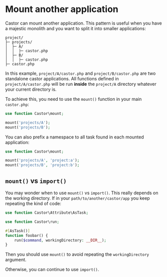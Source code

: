 # Mount another application

Castor can mount another application. This pattern is useful when you have a
majestic monolith and you want to split it into smaller applications:

```
project/
├─ projects/
│  ├─ A/
│  │  ├─ castor.php
│  ├─ B/
│  │  ├─ castor.php
├─ castor.php
```

In this example, `project/A/castor.php` and `project/B/castor.php` are two
standalone castor applications. All functions defined in `project/A/castor.php`
will be run **inside** the `project/A` directory whatever your current directory
is.

To achieve this, you need to use the `mount()` function in your main
`castor.php`:

```php
use function Castor\mount;

mount('projects/A');
mount('projects/B');
```

You can also prefix a namespace to all task found in each mounted application:

```php
use function Castor\mount;

mount('projects/A', 'project:a');
mount('projects/B', 'project:b');
```

## `mount()` vs `import()`

You may wonder when to use `mount()` vs `import()`. This really depends on the
working directory. If in your `path/to/another/castor/app` you keep repeating the
kind of code:

```php
use function Castor\Attribute\AsTask;

use function Castor\run;

#[AsTask()]
function foobar() {
    run($command, workingDirectory: __DIR__);
}
```

Then you should use `mount()` to avoid repeating the `workingDirectory`
argument.

Otherwise, you can continue to use `import()`.
